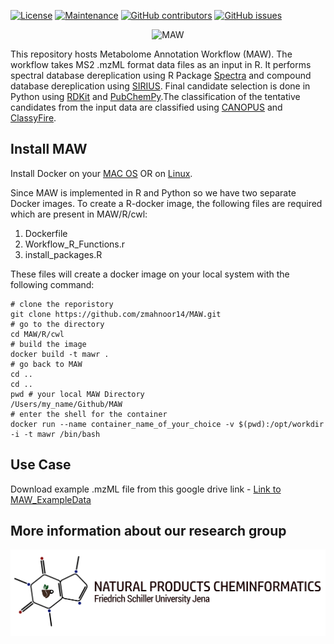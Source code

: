 [![License](https://img.shields.io/badge/License-MIT%202.0-blue.svg)](https://opensource.org/licenses/MIt)
[![Maintenance](https://img.shields.io/badge/Maintained%3F-yes-blue.svg)](https://GitHub.com/zmahnoor14/MAW/graphs/commit-activity)
[![GitHub contributors](https://img.shields.io/github/contributors/zmahnoor14/MAW.svg)](https://GitHub.com/zmahnoor14/MAW/graphs/contributors/)
[![GitHub issues](https://img.shields.io/github/issues/zmahnoor14/MAW.svg)](https://GitHub.com/zmahnoor14/MAW/issues/)

<p align="center"><img width="528" alt="MAW" src="https://user-images.githubusercontent.com/30716951/168855653-ae2efaa1-cbaf-4215-a04e-13bcd88ac46f.png"></p>


This repository hosts Metabolome Annotation Workflow (MAW). The workflow takes MS2 .mzML format data files as an input in R. It performs spectral database dereplication using R Package [Spectra](https://rformassspectrometry.github.io/Spectra/) and compound database dereplication using [SIRIUS](https://bio.informatik.uni-jena.de/software/sirius/). Final candidate selection is done in Python using [RDKit](https://www.rdkit.org/) and [PubChemPy](https://pubchempy.readthedocs.io/en/latest/).The classification of the tentative candidates from the input data are classified using [CANOPUS](https://bio.informatik.uni-jena.de/software/canopus/) and [ClassyFire](http://classyfire.wishartlab.com/).

## Install MAW

Install Docker on your [MAC OS](https://www.docker.com/get-started/) OR on [Linux](https://docs.docker.com/engine/install/ubuntu/). <br>

Since MAW is implemented in R and Python so we have two separate Docker images. To create a R-docker image, the following files are required which are present in MAW/R/cwl:
1. Dockerfile
2. Workflow_R_Functions.r
3. install_packages.R <br>

These files will create a docker image on your local system with the following command:
```shell
# clone the reporistory
git clone https://github.com/zmahnoor14/MAW.git
# go to the directory
cd MAW/R/cwl
# build the image
docker build -t mawr .
# go back to MAW
cd ..
cd ..
pwd # your local MAW Directory
/Users/my_name/Github/MAW
# enter the shell for the container
docker run --name container_name_of_your_choice -v $(pwd):/opt/workdir -i -t mawr /bin/bash
```


## Use Case

Download example .mzML file from this google drive link - [Link to MAW_ExampleData](https://drive.google.com/drive/folders/19huIu1sQ-bxgdx1C4nXZ75B_3eLpC9k-?usp=sharing)

## More information about our research group

[![GitHub Logo](https://github.com/Kohulan/DECIMER-Image-to-SMILES/blob/master/assets/CheminfGit.png?raw=true)](https://cheminf.uni-jena.de)
